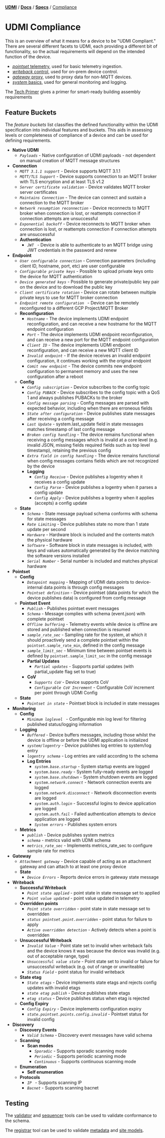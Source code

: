 [**UDMI**](../../) / [**Docs**](../) / [**Specs**](./) / [Compliance](#)

# UDMI Compliance

This is an overview of what it means for a device to be "UDMI Compliant."
There are several different facets to UDMI, each providing a different
bit of functionality, so the actual requirements will depend on the
intended function of the device.

* [_pointset_ telemetry](../messages/pointset.md), used for basic telemetry ingestion.
* [_writeback_ control](./sequences/writeback.md), used for on-prem device control.
* [_gateway_ proxy](gateway.md), used to proxy data for non-MQTT devices.
* [_system_ basics](../messages/system.md), used for general monitoring and logging.

The [Tech Primer](../tech_primer.md) gives a primer for smart-ready building assembly requirements

## Feature Buckets

The _feature buckets_ list classifies the defined functionality within the UDMI specification into
individual features and buckets. This aids in assessing levels or completeness of compliance of a
device and can be used for defining requirements.

*   **Native UDMI**
    *   _`Payloads`_ - Native configuration of UDMI payloads - not dependent on manual creation of MQTT message structures
*   **Connection**
    *   _`MQTT 3.1.1 support`_ - Device supports MQTT 3.1.1
    *   _`MQTT/TLS Support`_ - Device supports connection to an MQTT broker with TLS encryption and at least TLS v1.2
    *   _`Server certificate validation`_ - Device validates MQTT broker server certificates
    *   _`Maintains Connection`_ - The device can connect and sustain a connection to the MQTT broker
    *   _`Network resumption reconnection`_ - Device reconnects to MQTT broker when connection is lost, or reattempts connection if connection attempts are unsuccessful
    *   _`Exponential backoff`_ - Device reconnects to MQTT broker when connection is lost, or reattempts connection if connection attempts are unsuccessful
    *   **Authentication**
        *   _`JWT `_ - Device is able to authenticate to an MQTT bridge using JWT credentials in the password and renew
*   **Endpoint**
    *   _`User configurable connection`_ - Connection parameters (including client ID, hostname, port, etc) are user configurable
    *   _`Configurable private keys`_ - Possible to upload private keys onto the device for MQTT authentication
    *   _`Device generated keys`_ - Possible to generate private/public key pair on the device and to download the public key
    *   _`Client certificate rotation`_ - Device can rotate between multiple private keys to use for MQTT broker connection
    *   _`Endpoint remote configuration `_ - Device can be remotely reconfigured to a different GCP Project/MQTT Broker
    *   **Reconfiguration**
        *   _`Hostname`_ - The device implements UDMI endpoint reconfiguration, and can receive a new hostname for the MQTT endpoint configuration
        *   _`Port`_ - The device implements UDMI endpoint reconfiguration, and can receive a new port for the MQTT endpoint configuration
        *   _`Client ID`_ - The device implements UDMI endpoint reconfiguration, and can receive a new MQTT client ID
        *   _`Invalid endpoint`_ - If the device receives an invalid endpoint configuration, it continues working with the original endpoint
        *   _`Comit new endpoint`_ - The device commits new endpoint configuration to permanent memory and uses the new configuration after a reboot
    *   **Config**
        *   _`Config subscription`_ - Device subscribes to the config topic
        *   _`Config PUBACK`_ - Device subscribes to the config topic with a QoS 1 and always publishes PUBACKs to the broker
        *   _`Config message parsing`_ - Config messages are parsed with expected behavior, including when there are erroneous fields
        *   _`State after configuration`_ - Device publishes state messages after receiving a config message
        *   _`Last Update`_ - system.last_update field in state messages matches timestamp of last config message
        *   _`Broken config handling`_ - The device remains functional when receiving a config messages which is invalid at a core level (e.g. invalid JSON, missing fields required fields such as top level timestamp), retaining the previous config
        *   _`Extra field in config handling`_ - The device remains functional when config messages contains fields which are not recognized by the device
        *   **Logging**
            *   _`Config Receive`_ - Device publishes a logentry when it receives a config update
            *   _`Config Parse`_ - Device publishes a logentry when it parses a config update
            *   _`Config Apply`_ - Device publishes a logentry when it applies (accepts) a config update
    *   **State**
        *   _`Schema`_ - State message payload schema conforms with schema for state messages
        *   _`Rate Limiting`_ - Device publishes state no more than 1 state update per second
        *   _`Hardware`_ - Hardware block is included and the contents match the physical hardware
        *   _`Software`_ - Software block in state messages is included, with keys and values automatically generated by the device matching the software versions installed
        *   _`Serial Number`_ - Serial number is included and matches physical hardware
*   **Pointset**
    *   **Config**
        *   _`Datapoint mapping`_ - Mapping of UDMI data points to device-internal data points is through config messages
        *   _`Pointset definition`_ - Device pointset (data points for which the device publishes data) is configured from config message
    *   **Pointset Event**
        *   _`Publish`_ - Publishes pointset event messages
        *   _`Schema`_ - Message complies with schema (event.json) with complete pointset
        *   _`Offline buffering`_ - Telemetry events while device is offline are stored and published when connection is resumed
        *   _`sample_rate_sec`_ - Sampling rate for the system, at which it should proactively send a complete pointset within the `pointset.sample_rate_min`, defined in the config message
        *   _`sample_limit_sec`_ - Minimum time between pointset events is defined by `pointset.sample_limit_sec` in the config message
        *   **Partial Updates**
            *   _`Partial updates`_ - Supports partial updates (with partial_update flag set to true)
        *   **CoV**
            *   _`Supports CoV`_ - Device supports CoV
            *   _`Configurable CoV Increment`_ - Configurable CoV increment per point through UDMI Config
    *   **State**
        *   _`Pointset in state`_ - Pointset block is included in state messages
*   **Monitoring**
    *   **Config**
        *   _`Minimum loglevel `_ - Configurable min log level for filtering published status/logging information
    *   **Logging**
        *   _`Buffered`_ - Device buffers messages, including those whilst the device is offline or before the UDMI application is initialized
        *   _`system/logentry`_ - Device publishes log entries to system/log entry
        *   _`logentry schema`_ - Log entries are valid according to the schema
        *   **Log Entries**
            *   _`system.base.startup`_ - System startup events are logged
            *   _`system.base.ready`_ - System fully-ready events are logged
            *   _`system.base.shutdown`_ - System shutdown events are logged
            *   _`system.network.connect`_ - Network connection events are logged
            *   _`system.network.disconnect`_ - Network disconnection events are logged
            *   _`system.auth.login`_ - Successful logins to device application are logged
            *   _`system.auth.fail`_ - Failed authentication attempts to device application are logged
            *   _`System errors`_ - Publishes system errors
    *   **Metrics**
        *   _`publish`_ - Device publishes system metrics
        *   _`schema`_ - metrics valid with UDMI schema
        *   _`metrics_rate_sec`_ - Implements metrics_rate_sec to configure sample rate for metrics
*   **Gateway**
    *   _`Attachment gateway`_ - Device capable of acting as an attachment gateway and can attach to at least one proxy device
    *   **State**
        *   _`Device Errors`_ - Reports device errors in gateway state message
*   **Writeback**
    *   **Successful Writeback**
        *   _`Point state applied`_ - point state in state message set to applied
        *   _`Point value updated`_ - point value updated in telemetry
    *   **Overridden points**
        *   _`Point state overridden`_ - point state in state message set to overridden
        *   _`status pointset.point.overridden`_ - point status for failure to apply
        *   _`Active overridden detection`_ - Actively detects when a point is overridden
    *   **Unsuccessful Writeback**
        *   _`Invalid Value`_ - Point state set to invalid when writeback fails and the device knows it was because the device was invalid (e.g. out of acceptable range, type)
        *   _`Unsuccessful value state`_ - Point state set to invalid or failure for unsuccessful writeback (e.g. out of range or unwriteable)
        *   _`Status Field`_ - point status for invalid writeback
    *   **State etag**
        *   _`State etags`_ - Device implements state etags and rejects config updates with invalid etags
        *   _`state etag publish`_ - Device publishes state etags
        *   _`etag status`_ - Device publishes status when etag is rejected
    *   **Config Expiry**
        *   _`Config Expiry`_ - Device implements configuration expiry
        *   _`state.pointset.points.config.invalid`_ - Pointset status for invalid config
*   **Discovery**
    *   **Discovery Events**
        *   _`Valid Schema`_ - Discovery event messages have valid schema
    *   **Scanning**
        *   **Scan modes**
            *   _`Sporadic`_ - Supports sporadic scanning mode
            *   _`Periodic`_ - Supports periodic scanning mode
            *   _`Continuous`_ - Supports continuous scanning mode
    *   **Enumeration**
        *   **Self enumeration**
    *   **Protocols**
        *   _`IP `_ - Supports scanning IP
        *   _`Bacnet`_ - Supports scanning bacnet

## Testing

The [validator](../tools/validator.md) and [sequencer](../tools/sequencer.md) tools can be used to
validate conformance to the schema.

The [registrar](../tools/registrar.md#tool-execution) tool can be used to validate
[metadata](metadata.md) and [site models](site_model.md).
